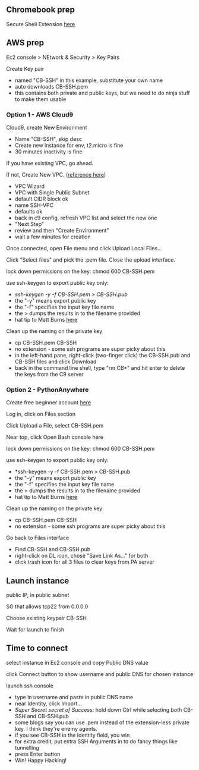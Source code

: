 ## Chromebook prep

Secure Shell Extension [here](https://chrome.google.com/webstore/detail/secure-shell-extension/iodihamcpbpeioajjeobimgagajmlibd?utm_source=chrome-ntp-icon)


## AWS prep

Ec2 console > NEtwork & Security > Key Pairs

Create Key pair
  - named "CB-SSH" in this example, substitute your own name
  - auto downloads CB-SSH.pem
  - this contains both private and public keys, but we need to do ninja stuff to make them usable

### Option 1 - AWS Cloud9

Cloud9, create New Environment

- Name "CB-SSH", skip desc
- Create new instance for env, t2.micro is fine
- 30 minutes inactivity is fine

If you have existing VPC, go ahead.

If not, Create New VPC.  ([reference here](https://docs.aws.amazon.com/cloud9/latest/user-guide/vpc-settings.html#vpc-settings-create-vpc))
- VPC Wizard
- VPC with Single Public Subnet
- default CIDR block ok
- name SSH-VPC
- defaults ok
- back in c9 config, refresh VPC list and select the new one
- "Next Step"
- review and then "Create Environment"
- wait a few minutes for creation

Once connected, open File menu and click Upload Local Files...

Click "Select files" and pick the .pem file. Close the upload interface.

lock down permissions on the key:  chmod 600 CB-SSH.pem

use ssh-keygen to export public key only:
- *ssh-keygen -y -f CB-SSH.pem > CB-SSH.pub*
- the "-y" means export public key
- the "-f" specifies the input key file name
- the > dumps the results in to the filename provided
- hat tip to Matt Burns [here](http://www.mattburns.co.uk/blog/2012/11/15/connecting-to-ec2-from-chromes-secure-shell-using-only-a-pem-file/)

Clean up the naming on the private key
- cp CB-SSH.pem CB-SSH
- no extension - some ssh programs are super picky about this
- in the left-hand pane, right-click (two-finger click) the CB-SSH.pub and CB-SSH files and click Download
- back in the command line shell, type "rm CB*" and hit enter to delete the keys from the C9 server


### Option 2 - PythonAnywhere

Create free beginner account [here](https://www.pythonanywhere.com/registration/register/beginner/)

Log in, click on Files section

Click Upload a File, select CB-SSH.pem

Near top, click Open Bash console here

lock down permissions on the key:  chmod 600 CB-SSH.pem

use ssh-keygen to export public key only:
- *ssh-keygen -y -f CB-SSH.pem > CB-SSH.pub
- the "-y" means export public key
- the "-f" specifies the input key file name
- the > dumps the results in to the filename provided
- hat tip to Matt Burns [here](http://www.mattburns.co.uk/blog/2012/11/15/connecting-to-ec2-from-chromes-secure-shell-using-only-a-pem-file/)

Clean up the naming on the private key
- cp CB-SSH.pem CB-SSH
- no extension - some ssh programs are super picky about this

Go back to Files interface
- Find CB-SSH and CB-SSH.pub
- right-click on DL icon, chose "Save Link As..." for both
- click trash icon for all 3 files to clear keys from PA server


## Launch instance
  
public IP, in public subnet
  
SG that allows tcp22 from 0.0.0.0
  
Choose existing keypair CB-SSH

Wait for launch to finish

## Time to connect

select instance in Ec2 console and copy Public DNS value

click Connect button to show username and public DNS for chosen instance

launch ssh console
- type in username and paste in public DNS name
- near Identity, click Import...
- *Super Secret secret of Success*: hold down Ctrl while selecting *both* CB-SSH and CB-SSH.pub
- some blogs say you can use .pem instead of the extension-less private key. I think they're enemy agents.
- if you see CB-SSH in the Identity field, you win
- for extra credit, put extra SSH Arguments in to do fancy things like tunnelling
- press Enter button
- Win!  Happy Hacking!


